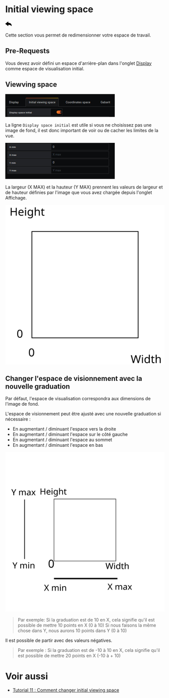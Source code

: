 # Initial viewing space

[![](../../screenshots/other/Go-back.png)](README.md)

Cette section vous permet de redimensionner votre espace de travail.

## Pre-Requests

Vous devez avoir défini un espace d'arrière-plan dans l'onglet [Display](display.md) comme espace de visualisation initial.

## Viewving space

![display](../../screenshots/editor/initial/initial-space-border.jpg)

La ligne `Display space initial` est utile si vous ne choisissez pas une image de fond, il est donc important de voir ou de cacher les limites de la vue.

![display](../../screenshots/editor/initial/initial-space.jpg)

La largeur (X MAX) et la hauteur (Y MAX) prennent les valeurs de largeur et de hauteur définies par l'image que vous avez chargée depuis l'onglet Affichage.

![init-space-compete](../../screenshots/editor/initial/initial-space-complete.svg)

## Changer l'espace de visionnement avec la nouvelle graduation

Par défaut, l'espace de visualisation correspondra aux dimensions de l'image de fond.

L'espace de visionnement peut être ajusté avec une nouvelle graduation si nécessaire :

- En augmentant / diminuant l'espace vers la droite
- En augmentant / diminuant l'espace sur le côté gauche
- En augmentant / diminuant l'espace au sommet
- En augmentant / diminuant l'espace en bas

![init-space-compete](../../screenshots/editor/initial/example.svg)

> Par exemple:
> Si la graduation est de 10 en X, cela signifie qu'il est possible de mettre 10 points en X (0 à 10)
> Si nous faisons la même chose dans Y, nous aurons 10 points dans Y (0 à 10)

Il est possible de partir avec des valeurs négatives.

> Par exemple :
> Si la graduation est de -10 à 10 en X, cela signifie qu'il est possible de mettre 20 points en X (-10 à + 10)

# Voir aussi

- [Tutorial 11 : Comment changer initial viewing space](../demo/tutorial11.md)
